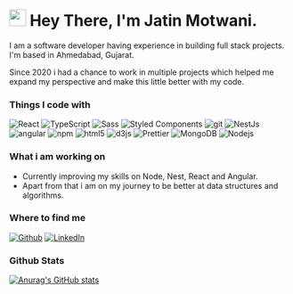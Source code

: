 <h1>
<img src="https://emojis.slackmojis.com/emojis/images/1597320283/10003/catjam.gif?1597320283" width="30"/> Hey There, I'm Jatin Motwani.</h1>

I am a software developer having experience in building full stack projects. I'm based in Ahmedabad, Gujarat.

Since 2020 i had a chance to work in multiple projects which helped me expand my perspective and make this little better with my code.

<h3>Things I code with</h3>

<p>

<img alt="React" src="https://img.shields.io/badge/-React-45b8d8?style=flat-square&logo=react&logoColor=white" />


<img alt="TypeScript" src="https://img.shields.io/badge/-TypeScript-007ACC?style=flat-square&logo=typescript&logoColor=white" />


<img alt="Sass" src="https://img.shields.io/badge/-Sass-CC6699?style=flat-square&logo=sass&logoColor=white" />

<img alt="Styled Components" src="https://img.shields.io/badge/-Styled_Components-db7092?style=flat-square&logo=styled-components&logoColor=white" />

<img alt="git" src="https://img.shields.io/badge/-Git-F05032?style=flat-square&logo=git&logoColor=white" />

<img alt="NestJs" src="https://img.shields.io/badge/-NestJs-ea2845?style=flat-square&logo=nestjs&logoColor=white" />

<img alt="angular" src="https://img.shields.io/badge/-Angular-DD0031?style=flat-square&logo=angular&logoColor=white" />

<img alt="npm" src="https://img.shields.io/badge/-NPM-CB3837?style=flat-square&logo=npm&logoColor=white" />

<img alt="html5" src="https://img.shields.io/badge/-HTML5-E34F26?style=flat-square&logo=html5&logoColor=white" />

<img alt="d3js" src="https://img.shields.io/badge/-D3.js-F9A03C?style=flat-square&logo=d3.js&logoColor=white" />

<img alt="Prettier" src="https://img.shields.io/badge/-Prettier-F7B93E?style=flat-square&logo=prettier&logoColor=white" />

<img alt="MongoDB" src="https://img.shields.io/badge/-MongoDB-13aa52?style=flat-square&logo=mongodb&logoColor=white" />

<img alt="Nodejs" src="https://img.shields.io/badge/-Nodejs-43853d?style=flat-square&logo=Node.js&logoColor=white" />

</p>

<h3>What i am working on</h3>
<ul>
<li>
Currently improving my skills on Node, Nest, React and Angular. </li>
<li>
Apart from that i am on my journey to be better at data structures and algorithms.
</li>
</ul>


<h3>Where to find me</h3>

<p>
<a href="https://github.com/jatinmotwani" target="_blank"><img alt="Github" src="https://img.shields.io/badge/GitHub-%2312100E.svg?&style=for-the-badge&logo=Github&logoColor=white" /></a>
 <a href="https://www.linkedin.com/in/jatin-motwani/" target="_blank"><img alt="LinkedIn" src="https://img.shields.io/badge/linkedin-%230077B5.svg?&style=for-the-badge&logo=linkedin&logoColor=white" /></a> 

</p>

<h3>Github Stats</h3>

[![Anurag's GitHub stats](https://github-readme-stats.vercel.app/api?username=jatinmotwani)](https://github.com/anuraghazra/github-readme-stats)




